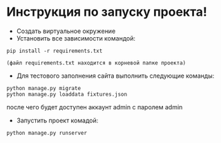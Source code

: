# Инструкция по запуску проекта!

* Создать виртуальное окружение
* Установить все зависимости командой: 
```
pip install -r requirements.txt

(файл requirements.txt находится в корневой папке проекта)
```

* Для тестового заполнения сайта выполнить следующие команды:

```buildoutcfg
python manage.py migrate
python manage.py loaddata fixtures.json
```

после чего будет доступен аккаунт admin с паролем admin
* Запустить проект комадой:
```
python manage.py runserver
```